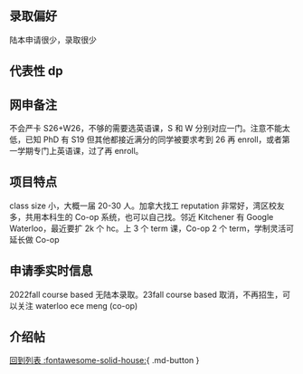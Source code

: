 ## 录取偏好

陆本申请很少，录取很少

## 代表性 dp

## 网申备注

不会严卡 S26+W26，不够的需要选英语课，S 和 W 分别对应一门。注意不能太低，已知 PhD 有 S19 但其他都接近满分的同学被要求考到 26 再 enroll，或者第一学期专门上英语课，过了再 enroll。

## 项目特点

class size 小，大概一届 20-30 人。加拿大找工 reputation 非常好，湾区校友多，共用本科生的 Co-op 系统，也可以自己找。邻近 Kitchener 有 Google Waterloo，最近要扩 2k 个 hc。上 3 个 term 课，Co-op 2 个 term，学制灵活可延长做 Co-op

## 申请季实时信息

2022fall course based 无陆本录取。23fall course based 取消，不再招生，可以关注 waterloo ece meng (co-op)

## 介绍帖

[回到列表 :fontawesome-solid-house:](grade.md){ .md-button }
